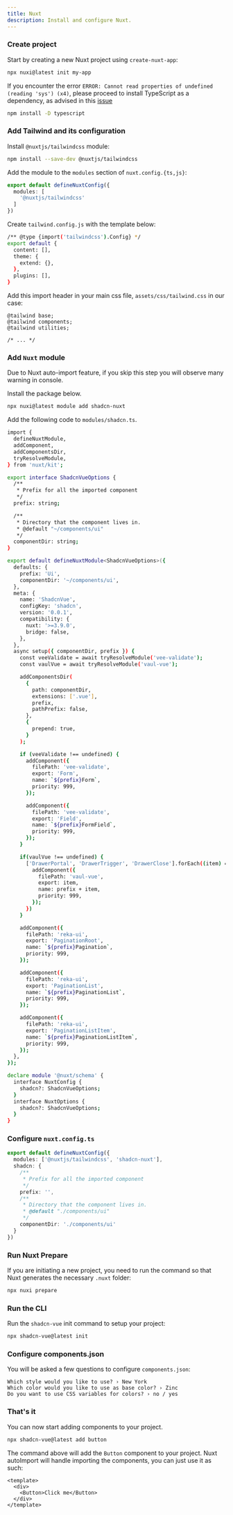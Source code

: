 ```yaml
---
title: Nuxt
description: Install and configure Nuxt.
---
```


<Steps>

### Create project

Start by creating a new Nuxt project using `create-nuxt-app`:

```bash
npx nuxi@latest init my-app
```

<Callout>

If you encounter the error `ERROR: Cannot read properties of undefined (reading 'sys') (x4)`, please proceed to install TypeScript as a dependency, as advised in this [issue](https://github.com/nuxt/nuxt/issues/20936)

```bash
npm install -D typescript
```

</Callout>

### Add Tailwind and its configuration

Install `@nuxtjs/tailwindcss` module:

```bash
npm install --save-dev @nuxtjs/tailwindcss
```

Add the module to the `modules` section of `nuxt.config.{ts,js}`:

```ts
export default defineNuxtConfig({
  modules: [
    '@nuxtjs/tailwindcss'
  ]
})
```

Create `tailwind.config.js` with the template below:

```bash
/** @type {import('tailwindcss').Config} */
export default {
  content: [],
  theme: {
    extend: {},
  },
  plugins: [],
}
```

Add this import header in your main css file, `assets/css/tailwind.css` in our case:

```css:line-numbers {1-3}
@tailwind base;
@tailwind components;
@tailwind utilities;

/* ... */
```

### Add `Nuxt` module

Due to Nuxt auto-import feature, if you skip this step you will observe many warning in console.

<TabsMarkdown>
  <TabMarkdown title="shadcn-nuxt">

  Install the package below.

  ```bash
 npx nuxi@latest module add shadcn-nuxt
  ```

  </TabMarkdown>

  <TabMarkdown title="manual">

  Add the following code to `modules/shadcn.ts`.

```bash
import {
  defineNuxtModule,
  addComponent,
  addComponentsDir,
  tryResolveModule,
} from 'nuxt/kit';

export interface ShadcnVueOptions {
  /**
   * Prefix for all the imported component
   */
  prefix: string;

  /**
   * Directory that the component lives in.
   * @default "~/components/ui"
   */
  componentDir: string;
}

export default defineNuxtModule<ShadcnVueOptions>({
  defaults: {
    prefix: 'Ui',
    componentDir: '~/components/ui',
  },
  meta: {
    name: 'ShadcnVue',
    configKey: 'shadcn',
    version: '0.0.1',
    compatibility: {
      nuxt: '>=3.9.0',
      bridge: false,
    },
  },
  async setup({ componentDir, prefix }) {
    const veeValidate = await tryResolveModule('vee-validate');
    const vaulVue = await tryResolveModule('vaul-vue');

    addComponentsDir(
      {
        path: componentDir,
        extensions: ['.vue'],
        prefix,
        pathPrefix: false,
      },
      {
        prepend: true,
      }
    );

    if (veeValidate !== undefined) {
      addComponent({
        filePath: 'vee-validate',
        export: 'Form',
        name: `${prefix}Form`,
        priority: 999,
      });

      addComponent({
        filePath: 'vee-validate',
        export: 'Field',
        name: `${prefix}FormField`,
        priority: 999,
      });
    }

    if(vaulVue !== undefined) {
      ['DrawerPortal', 'DrawerTrigger', 'DrawerClose'].forEach((item) => {
        addComponent({
          filePath: 'vaul-vue',
          export: item,
          name: prefix + item,
          priority: 999,
        });
      })
    }

    addComponent({
      filePath: 'reka-ui',
      export: 'PaginationRoot',
      name: `${prefix}Pagination`,
      priority: 999,
    });

    addComponent({
      filePath: 'reka-ui',
      export: 'PaginationList',
      name: `${prefix}PaginationList`,
      priority: 999,
    });

    addComponent({
      filePath: 'reka-ui',
      export: 'PaginationListItem',
      name: `${prefix}PaginationListItem`,
      priority: 999,
    });
  },
});

declare module '@nuxt/schema' {
  interface NuxtConfig {
    shadcn?: ShadcnVueOptions;
  }
  interface NuxtOptions {
    shadcn?: ShadcnVueOptions;
  }
}
```

  </TabMarkdown>
</TabsMarkdown>

### Configure `nuxt.config.ts`

```ts
export default defineNuxtConfig({
  modules: ['@nuxtjs/tailwindcss', 'shadcn-nuxt'],
  shadcn: {
    /**
     * Prefix for all the imported component
     */
    prefix: '',
    /**
     * Directory that the component lives in.
     * @default "./components/ui"
     */
    componentDir: './components/ui'
  }
})
```

### Run Nuxt Prepare

If you are initiating a new project, you need to run the command so that Nuxt generates the necessary `.nuxt` folder:

```bash
npx nuxi prepare
```

### Run the CLI

Run the `shadcn-vue` init command to setup your project:

```bash
npx shadcn-vue@latest init
```

### Configure components.json

You will be asked a few questions to configure `components.json`:

```txt:line-numbers
Which style would you like to use? › New York
Which color would you like to use as base color? › Zinc
Do you want to use CSS variables for colors? › no / yes
```

### That's it

You can now start adding components to your project.

```bash
npx shadcn-vue@latest add button
```

The command above will add the `Button` component to your project. Nuxt autoImport will handle importing the components, you can just use it as such:

```vue {3}
<template>
  <div>
    <Button>Click me</Button>
  </div>
</template>
```

</Steps>
